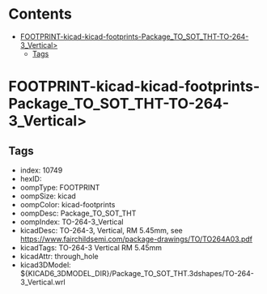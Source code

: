 



Contents
========

* [FOOTPRINT-kicad-kicad-footprints-Package_TO_SOT_THT-TO-264-3_Vertical>](#footprint-kicad-kicad-footprints-package_to_sot_tht-to-264-3_vertical)
	* [Tags](#tags)

# FOOTPRINT-kicad-kicad-footprints-Package_TO_SOT_THT-TO-264-3_Vertical>

## Tags

- index: 10749
- hexID: 
- oompType: FOOTPRINT
- oompSize: kicad
- oompColor: kicad-footprints
- oompDesc: Package_TO_SOT_THT
- oompIndex: TO-264-3_Vertical
- kicadDesc: TO-264-3, Vertical, RM 5.45mm, see https://www.fairchildsemi.com/package-drawings/TO/TO264A03.pdf
- kicadTags: TO-264-3 Vertical RM 5.45mm
- kicadAttr: through_hole
- kicad3DModel: ${KICAD6_3DMODEL_DIR}/Package_TO_SOT_THT.3dshapes/TO-264-3_Vertical.wrl
